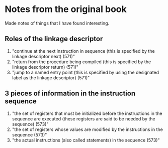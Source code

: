 # Notes from the original book

Made notes of things that I have found interesting.

## Roles of the linkage descriptor

1. "continue at the next instruction in sequence (this is specified by the linkage descriptor next) (571)"
2. "return from the procedure being compiled (this is specified by the linkage descriptor return) (571)"
3. "jump to a named entry point (this is specified by using the designated label as the linkage descriptor) (571)"

## 3 pieces of information in the instruction sequence

1. "the set of registers that must be initialized before the instructions in the sequence are executed (these registers are said to be needed by the sequence) (573)"
2. "the set of registers whose values are modified by the instructions in the sequence (573)"
3. "the actual instructions (also called statements) in the sequence (573)"
